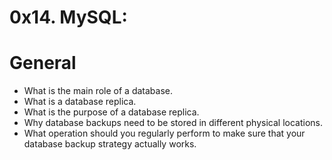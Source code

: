 # 0x14. MySQL:

# General
* What is the main role of a database.
* What is a database replica.
* What is the purpose of a database replica.
* Why database backups need to be stored in different physical locations.
* What operation should you regularly perform to make sure that your database backup strategy actually works.
